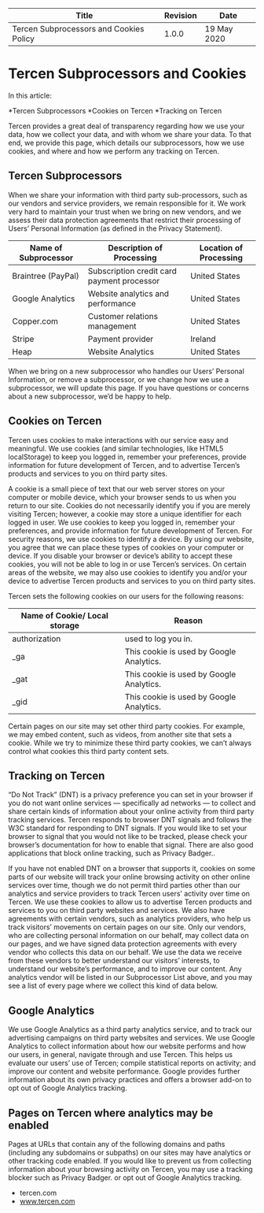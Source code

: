 |Title|Revision|Date|
|---|---|---|
|Tercen Subprocessors and Cookies Policy|1.0.0|19 May 2020|

# Tercen Subprocessors and Cookies


In this article:

*Tercen Subprocessors
*Cookies on Tercen
*Tracking on Tercen

Tercen provides a great deal of transparency regarding how we use your data, how we collect your data, and with whom we share your data. To that end, we provide this page, which details our subprocessors, how we use cookies, and where and how we perform any tracking on Tercen.

## Tercen Subprocessors
When we share your information with third party sub-processors, such as our vendors and service providers, we remain responsible for it. We work very hard to maintain your trust when we bring on new vendors, and we assess their data protection agreements that restrict their processing of Users’ Personal Information (as defined in the Privacy Statement).

|Name of Subprocessor|	Description of Processing|	Location of Processing|
|---|---|---|
|Braintree (PayPal)|	Subscription credit card payment processor|	United States|
|Google Analytics|	Website analytics and performance|	United States|
|Copper.com|	Customer relations management|	United States|
|Stripe|	Payment provider|	Ireland|
|Heap|	Website Analytics|	United States|


When we bring on a new subprocessor who handles our Users’ Personal Information, or remove a subprocessor, or we change how we use a subprocessor, we will update this page. If you have questions or concerns about a new subprocessor, we’d be happy to help.

## Cookies on Tercen
Tercen uses cookies to make interactions with our service easy and meaningful. We use cookies (and similar technologies, like HTML5 localStorage) to keep you logged in, remember your preferences, provide information for future development of Tercen, and to advertise Tercen’s products and services to you on third party sites.

A cookie is a small piece of text that our web server stores on your computer or mobile device, which your browser sends to us when you return to our site. Cookies do not necessarily identify you if you are merely visiting Tercen; however, a cookie may store a unique identifier for each logged in user. We use cookies to keep you logged in, remember your preferences, and provide information for future development of Tercen. For security reasons, we use cookies to identify a device. By using our website, you agree that we can place these types of cookies on your computer or device. If you disable your browser or device’s ability to accept these cookies, you will not be able to log in or use Tercen’s services. On certain areas of the website, we may also use cookies to identify you and/or your device to advertise Tercen products and services to you on third party sites.

Tercen sets the following cookies on our users for the following reasons:

|Name of Cookie/ Local storage|	Reason|
|---|---|
|authorization|	used to log you in.|
|_ga|	This cookie is used by Google Analytics.|
|_gat|	This cookie is used by Google Analytics.|
|_gid|	This cookie is used by Google Analytics.|


Certain pages on our site may set other third party cookies. For example, we may embed content, such as videos, from another site that sets a cookie. While we try to minimize these third party cookies, we can’t always control what cookies this third party content sets.

## Tracking on Tercen
“Do Not Track” (DNT) is a privacy preference you can set in your browser if you do not want online services — specifically ad networks — to collect and share certain kinds of information about your online activity from third party tracking services. Tercen responds to browser DNT signals and follows the W3C standard for responding to DNT signals. If you would like to set your browser to signal that you would not like to be tracked, please check your browser’s documentation for how to enable that signal. There are also good applications that block online tracking, such as Privacy Badger..

If you have not enabled DNT on a browser that supports it, cookies on some parts of our website will track your online browsing activity on other online services over time, though we do not permit third parties other than our analytics and service providers to track Tercen users’ activity over time on Tercen. We use these cookies to allow us to advertise Tercen products and services to you on third party websites and services. We also have agreements with certain vendors, such as analytics providers, who help us track visitors’ movements on certain pages on our site. Only our vendors, who are collecting personal information on our behalf, may collect data on our pages, and we have signed data protection agreements with every vendor who collects this data on our behalf. We use the data we receive from these vendors to better understand our visitors’ interests, to understand our website’s performance, and to improve our content. Any analytics vendor will be listed in our Subprocessor List above, and you may see a list of every page where we collect this kind of data below.

## Google Analytics
We use Google Analytics as a third party analytics service, and to track our advertising campaigns on third party websites and services. We use Google Analytics to collect information about how our website performs and how our users, in general, navigate through and use Tercen. This helps us evaluate our users’ use of Tercen; compile statistical reports on activity; and improve our content and website performance. Google provides further information about its own privacy practices and offers a browser add-on to opt out of Google Analytics tracking.

## Pages on Tercen where analytics may be enabled
Pages at URLs that contain any of the following domains and paths (including any subdomains or subpaths) on our sites may have analytics or other tracking code enabled. If you would like to prevent us from collecting information about your browsing activity on Tercen, you may use a tracking blocker such as Privacy Badger. or opt out of Google Analytics tracking.

* tercen.com
* www.tercen.com
